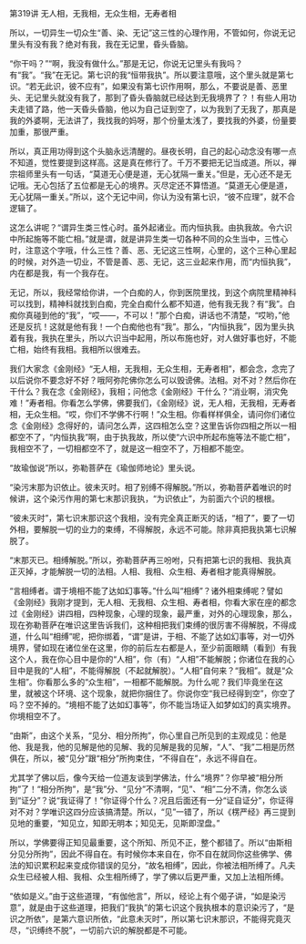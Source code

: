第319讲 无人相，无我相，无众生相，无寿者相

所以，一切异生一切众生“善、染、无记”这三性的心理作用，不管如何，你说无记里头有没有我？绝对有我，我在无记里，昏头昏脑。

“你干吗？”“啊，我没有做什么。”那是无记，你说无记里头有我吗？有“我”。“我”在无记。第七识的我“恒带我执”。所以要注意哦，这个里头就是第七识。“若无此识，彼不应有”，如果没有第七识作用啊，那么，不要说是善、恶里头、无记里头就没有我了，那到了昏头昏脑就已经达到无我境界了？！有些人用功夫走错了路，他一天昏头昏脑，他以为自己证到空了，以为我到了无我了，那真是我的外婆啊，无法讲了，我找我的妈呀，那个份量太浅了，要找我的外婆，份量要加重，那很严重。

所以，真正用功得到这个头脑永远清醒的。昼夜长明，自己的起心动念没有哪一点不知道，觉性要提到这样高。这是真在修行了。千万不要把无记当成道。所以，禅宗祖师里头有一句话，“莫道无心便是道，无心犹隔一重关。”但是，无心还不是无记哦。无心包括了五位都是无心的境界。灭尽定还不算悟道。“莫道无心便是道，无心犹隔一重关。”所以，这个无记中间，你认为没有第七识，“彼不应理”，就不合逻辑了。

这怎么讲呢？“谓异生类三性心时。虽外起诸业。而内恒执我。由执我故。令六识中所起施等不能亡相。”就是谓，就是讲异生类一切各种不同的众生当中，三性心时，注意这个字哦，什么三性？善、恶、无记这三性啊，心里的，这个三种心里起的时候，对外造一切业，不管是善、恶、无记，这三业起来作用，而“内恒执我”，内在都是我，有一个我存在。

无记，所以，我经常给你讲，一个白痴的人，你到医院里找，到这个病院里精神科可以找到，精神科就找到白痴，完全白痴什么都不知道，他有我无我？有“我”。白痴你真碰到他的“我”，“哎——，不可以！”那个白痴，讲话也不清楚，“哎哟，”他还是反抗！这就是他有我！一个白痴他也有“我”。那么，“内恒执我”，因为里头执着有我，我执在里头，所以六识当中起用，所以布施也好，对人做好事也好，不能亡相，始终有我相。我相所以很难去。

我们大家念《金刚经》“无人相，无我相，无众生相，无寿者相”，都会念，念完了以后说你不要念好不好？哦阿弥陀佛你怎么可以毁谤佛。法相。对不对？然后你在干什么？我在念《金刚经》，我相；问他念《金刚经》干什么？“消业啊，消灾免难！”寿者相。你看怎么学佛，佛要我们，《金刚经》说，无人相，无我相，无寿者相，无众生相。“哎，你们不学佛不行啊！”众生相。你看样样俱全，请问你们诸位念《金刚经》念得好的，请问怎么弄，这四相怎么空？这里告诉你四相之所以一相都空不了，“内恒执我”啊，由于执我故，所以使“六识中所起布施等法不能亡相”，我相空不了，一切相都空不了，就是这一相空不了，万相都不能空。

“故瑜伽说”所以，弥勒菩萨在《瑜伽师地论》里头说。

“染污末那为识依止。彼未灭时。相了别缚不得解脱。”所以，弥勒菩萨着唯识的时候讲，这个染污作用的第七末那识我执，“为识依止”，为前面六个识的根根。

“彼未灭时”，第七识末那识这个我相，没有完全真正断灭的话，“相了”，要了一切外相，要解脱一切的业力的束缚，不得解脱，永远不可能。除非真把我执第七识解脱了。

“末那灭已。相缚解脱。”所以，弥勒菩萨再三吩咐，只有把第七识的我相、我执真正灭掉，才能解脱一切的法相。人相、我相、众生相、寿者相才能真得解脱。

“言相缚者。谓于境相不能了达如幻事等。”什么叫“相缚”？诸外相束缚呢？譬如《金刚经》我刚才提到，无人相、无我相、众生相、寿者相，你看大家在座的都念过《金刚经》讲四相，四种现象，心理的现象，最严重，对外的心理现象，那么，现在弥勒菩萨在唯识这里告诉我们，这种相把我们束缚的很厉害不得解脱，不得成道，什么叫“相缚”呢，把你绑着，“谓”是讲，于相、不能了达如幻事等，对一切外境界，譬如现在诸位坐在这里，你的前后左右都是人，至少前面眼睛（看到）有我这个人，我在你心目中是你的“人相”，你（有）“人相”不能解脱；你诸位在我的心目中是我的“人相”，不能得解脱（不起就解脱）。“人相”自何来？“我相”。就是“众生相”。你看那么多的“众生相”，一相都不能解脱。为什么呢？我们毕竟坐在这里，就被这个环境、这个现象，就把你捆住了。你说你空“我已经得到空”，你空了吗？空不掉的。“境相不能了达如幻事等”，你不能当场证入如梦如幻的真实境界。你境相空不了。

“由斯”，由这个关系，“见分、相分所拘”，你心里自己所见到的主观成见：他是他、我是我，他的见解是他的见解、我的见解是我的见解，“人”、“我”二相是历然俱在，所以，被“见分”跟“相分”所拘束住，“不得自在”，永远不得自在。

尤其学了佛以后，像今天给一位道友谈到学佛法，什么“境界”？你早被“相分所拘”了！“相分所拘”，是“我”分、“见分”不清啊，“见”、“相”二分不清，你怎么谈到“证分”？说“我证得了！”你证得个什么？况且后面还有一分“证自证分”，你证得对不对？学唯识这四分应该搞清楚。所以，“见”一错了，所以《楞严经》再三提到见地的重要，“知见立，知即无明本；知见无，见斯即涅盘。”

所以，学佛要得正知见最重要，这个所知、所见不正，整个都错了。所以“由斯相分见分所拘”，因此不得自在。有时候你本来自在，你不自在就同你这些佛学、佛法的知识累积起来变成你错误的见分，“故名相缚”，因此，你被法相所缚了。凡夫众生已经被人相、我相、众生相所缚了，学了佛以后更严重，又加上法相所缚。

“依如是义。”由于这些道理，“有伽他言”，所以，经论上有个偈子讲，“如是染污意”，就是由于这些道理，把我们“我执”的第七识这个我执根本的意识染污了，“是识之所依”，是第六意识所依，“此意未灭时”，所以第七识末那识，不能得究竟灭尽，“识缚终不脱”，一切前六识的解脱都是不可能。


